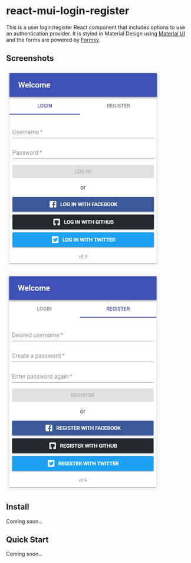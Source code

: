 # react-mui-login-register

This is a user login/register React component that includes options to use an authentication provider.
It is styled in Material Design using [Material UI](https://material-ui-next.com/)
and the forms are powered by [Formsy](https://github.com/formsy/formsy-react).

## Screenshots

![](docs/screenshot-login.png)

![](docs/screenshot-register.png)

## Install

Coming soon...

## Quick Start

Coming soon...
